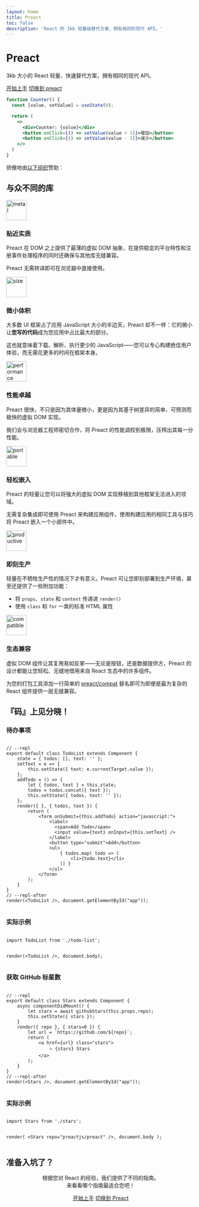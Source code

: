 ```yaml
---
layout: home
title: Preact
toc: false
description: 'React 的 3kb 轻量级替代方案，拥有相同的现代 API。'
---
```



<jumbotron>
    <h1>
        <logo height="1.5em" title="Preact" text="true" inverted="true">Preact</logo>
    </h1>
    <p class="tagline">3kb 大小的 React 轻量、快速替代方案，拥有相同的现代 API。</p>
    <p class="intro-buttons">
        <a href="/guide/v10/getting-started" class="btn primary">开始上手</a>
        <a href="/guide/v10/switching-to-preact" class="btn secondary">切换到 preact</a>
    </p>
</jumbotron>

```jsx
function Counter() {
  const [value, setValue] = useState(0);

  return (
    <>
      <div>Counter: {value}</div>
      <button onClick={() => setValue(value + 1)}>增加</button>
      <button onClick={() => setValue(value - 1)}>减少</button>
    </>
  )
}
```

<section class="sponsors">
  <p>骄傲地由<a href="https://opencollective.com/preact">以下组织</a>赞助：</p>
  <sponsors></sponsors>
</section>

<section class="home-top">
    <h2>与众不同的库</h2>
</section>

<section class="home-section">
  <img src="/assets/home/metal.svg" alt="metal" loading="lazy" width="54" height="54">

  <div>
    <h3>贴近实质</h3>
    <p>
      Preact 在 DOM 之上提供了最薄的虚拟 DOM 抽象，在提供稳定的平台特性和注册事件处理程序的同时还确保与其他库无缝兼容。
    </p>
    <p>
      Preact 无需转译即可在浏览器中直接使用。
    </p>
  </div>
</section>


<section class="home-section">
  <img src="/assets/home/size.svg" alt="size" loading="lazy" width="54" height="54">

  <div>
    <h3>微小体积</h3>
    <p>
    大多数 UI 框架占了应用 JavaScript 大小的半边天，Preact 却不一样：它的微小让<b>您写的代码</b>成为您应用中占比最大的部分。
    </p>
    <p>
      这也就意味着下载、解析、执行更少的 JavaScript——您可以专心构建绝佳用户体验，而无需花更多的时间在框架本身。
    </p>
  </div>
</section>


<section class="home-section">
  <img src="/assets/home/performance.svg" alt="performance" loading="lazy" width="54" height="54">

  <div>
    <h3>性能卓越</h3>
    <p>
      Preact 很快，不只是因为其体量微小，更是因为其基于树差异的简单、可预测而极快的虚拟 DOM 实现。
    </p>
    <p>
      我们会与浏览器工程师密切合作，将 Preact 的性能调校到极限，压榨出其每一分性能。
    </p>
  </div>
</section>


<section class="home-section">
  <img src="/assets/home/portable.svg" alt="portable" loading="lazy" width="54" height="54">

  <div>
    <h3>轻松嵌入</h3>
    <p>
      Preact 的轻量让您可以将强大的虚拟 DOM 实现移植到其他框架无法进入的领域。
    </p>
    <p>
      无需复杂集成即可使用 Preact 来构建应用组件，使用构建应用的相同工具与技巧将 Preact 嵌入一个小部件中。
    </p>
  </div>
</section>


<section class="home-section">
  <img src="/assets/home/productive.svg" alt="productive" loading="lazy" width="54" height="54">

  <div>
    <h3>即刻生产</h3>
    <p>
      轻量在不牺牲生产性的情况下才有意义。Preact 可让您即刻部署到生产环境，甚至还提供了一些附加功能：
    </p>
    <ul>
      <li>将 <code>props</code>、<code>state</code> 和 <code>context</code> 传递进 <code>render()</code></li>
      <li>使用 <code>class</code> 和 <code>for</code> 一类的标准 HTML 属性</li>
    </ul>
  </div>
</section>


<section class="home-section">
  <img src="/assets/home/compatible.svg" alt="compatible" loading="lazy" width="54" height="54">

  <div>
    <h3>生态兼容</h3>
    <p>
      虚拟 DOM 组件让其复用易如反掌——无论是按钮，还是数据提供方，Preact 的设计都能让您轻松、无缝地借用来自 React 生态中的许多组件。
    </p>
    <p>
      为您的打包工具添加一行简单的 <a href="/guide/v10/switching-to-preact#how-to-alias-preact-compat">preact/compat</a> 替名即可为即便是最为复杂的 React 组件提供一层无缝兼容。
    </p>
  </div>
</section>


<section class="home-top">
    <h2>『码』上见分晓！</h2>
</section>


<section class="home-split">
    <div>
        <h3>待办事项</h3>
        <pre><code class="lang-jsx">
// --repl
export default class TodoList extends Component {
    state = { todos: [], text: '' };
    setText = e =&gt; {
        this.setState({ text: e.currentTarget.value });
    };
    addTodo = () =&gt; {
        let { todos, text } = this.state;
        todos = todos.concat({ text });
        this.setState({ todos, text: '' });
    };
    render({ }, { todos, text }) {
        return (
            &lt;form onSubmit={this.addTodo} action="javascript:"&gt;
                &lt;label&gt;
                  &lt;span&gt;Add Todo&lt;/span&gt;
                  &lt;input value={text} onInput={this.setText} /&gt;
                &lt;/label&gt;
                &lt;button type="submit"&gt;Add&lt;/button&gt;
                &lt;ul&gt;
                    { todos.map( todo =&gt; (
                        &lt;li&gt;{todo.text}&lt;/li&gt;
                    )) }
                &lt;/ul&gt;
            &lt;/form&gt;
        );
    }
}
// --repl-after
render(&lt;TodoList /&gt;, document.getElementById("app"));
        </code></pre>
    </div>
    <div>
        <h3>实际示例</h3>
        <pre repl="false"><code class="lang-jsx">
import TodoList from './todo-list';

render(&lt;TodoList /&gt;, document.body);
        </code></pre>
        <div class="home-demo">
            <todo-list></todo-list>
        </div>
    </div>
</section>

<section class="home-split">
    <div>
        <h3>获取 GitHub 标星数</h3>
        <pre><code class="lang-jsx">
// --repl
export default class Stars extends Component {
    async componentDidMount() {
        let stars = await githubStars(this.props.repo);
        this.setState({ stars });
    }
    render({ repo }, { stars=0 }) {
        let url = `https://github.com/${repo}`;
        return (
            &lt;a href={url} class="stars"&gt;
                ⭐️ {stars} Stars
            &lt;/a&gt;
        );
    }
}
// --repl-after
render(&lt;Stars /&gt;, document.getElementById("app"));
        </code></pre>
    </div>
    <div>
        <h3>实际示例</h3>
        <pre repl="false"><code class="lang-jsx">
import Stars from './stars';

render(
    &lt;Stars repo="preactjs/preact" /&gt;,
    document.body
);
        </code></pre>
        <div class="home-demo">
            <github-stars simple user="preactjs" repo="preact"></github-stars>
        </div>
    </div>
</section>


<section class="home-top">
    <h2>准备入坑了？</h2>
</section>


<section style="text-align:center;">
    <p>
        根据您对 React 的经验，我们提供了不同的指南。
        <br>
        来看看哪个指南最适合您吧！
    </p>
    <p>
        <a href="/guide/v10/getting-started" class="btn primary">开始上手</a>
        <a href="/guide/v10/switching-to-preact" class="btn secondary">切换到 Preact</a>
    </p>
</section>
